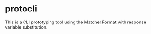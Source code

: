 # protocli

This is a CLI prototyping tool using the [Matcher Format](https://github.com/mmcquillan/matcher) with response variable substitution.

